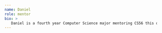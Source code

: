 ```yaml
---
name: Daniel
role: mentor
bio: >
   Daniel is a fourth year Computer Science major mentoring CS56 this quarter. He has been doing research on data visualization and scientific computing in the context of HPC for three summers at Los Alamos National Lab. He has no idea where he wants to take this experience, what kind of job, or even whether to join academia or the private sector after he graduates. His hobbies apart from CS are photography, cooking and taking one hike per year.
---
```

